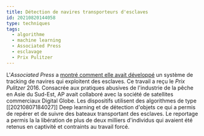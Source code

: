 ```yaml
---
title: Détection de navires transporteurs d'esclaves
id: 20210820144058
type: techniques 
tags:
  - algorithme  
  - machine learning
  - Associated Press
  - esclavage
  - Prix Pulitzer
---
```


L'*Associated Press* a [montré comment elle avait développé](https://www.ap.org/explore/seafood-from-slaves/ap-tracks-slave-boats-to-papua-new-guinea.html) un système de tracking de navires qui exploitent des esclaves. Ce travail a reçu le *Prix Pulitzer* 2016. Consacrée aux pratiques abusives de l'industrie de la pêche en Asie du Sud-Est, AP avait collaboré avec la société de satellites commerciaux Digital Globe. Les dispositifs utilisent des  algorithmes de type [[20210807184027]] Deep learning et de détection d'objets ce qui a permis de repérer et de suivre des bateaux transportant des esclaves.  Le reportage a permis la la libération de plus de deux  milliers d'individus qui avaient été retenus en captivité et contraints au travail forcé.